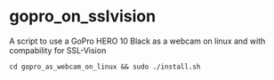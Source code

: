 # gopro_on_sslvision
A script to use a GoPro HERO 10 Black as a webcam on linux and with compability for SSL-Vision

	cd gopro_as_webcam_on_linux && sudo ./install.sh
